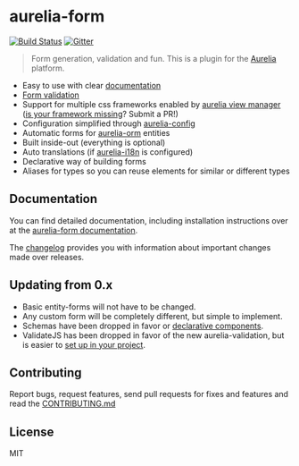 # aurelia-form

[![Build Status](https://travis-ci.org/SpoonX/aurelia-form.svg?branch=master)](https://travis-ci.org/SpoonX/aurelia-form)
[![Gitter](https://img.shields.io/gitter/room/nwjs/nw.js.svg?maxAge=2592000?style=plastic)](https://gitter.im/SpoonX/Dev)

> Form generation, validation and fun. This is a plugin for the [Aurelia](http://www.aurelia.io/) platform.

- Easy to use with clear [documentation](http://aurelia-form.spoonx.org/)
- [Form validation](https://aurelia-form-validation.spoonx.org/)
- Support for multiple css frameworks enabled by [aurelia view manager](https://aurelia-view-manager.spoonx.org/) ([is your framework missing](https://github.com/SpoonX/aurelia-form/tree/master/src/component/view)? Submit a PR!)
- Configuration simplified through [aurelia-config](https://aurelia-config.spoonx.org/)
- Automatic forms for [aurelia-orm](https://aurelia-orm.spoonx.org/) entities
- Built inside-out (everything is optional)
- Auto translations (if [aurelia-i18n](https://github.com/aurelia/i18n) is configured)
- Declarative way of building forms
- Aliases for types so you can reuse elements for similar or different types

## Documentation

You can find detailed documentation, including installation instructions over at the [aurelia-form documentation](http://aurelia-form.spoonx.org/).

The [changelog](https://aurelia-form.spoonx.org/CHANGELOG.html) provides you with information about important changes made over releases.

## Updating from 0.x

- Basic entity-forms will not have to be changed.
- Any custom form will be completely different, but simple to implement.
- Schemas have been dropped in favor or [declarative components](https://aurelia-form.spoonx.org/).
- ValidateJS has been dropped in favor of the new aurelia-validation, but is easier to [set up in your project](https://aurelia-form.spoonx.org/cookbook/setting-up-validation.html).

## Contributing

Report bugs, request features, send pull requests for fixes and features and
read the [CONTRIBUTING.md](./CONTRIBUTING.md)

## License

MIT

